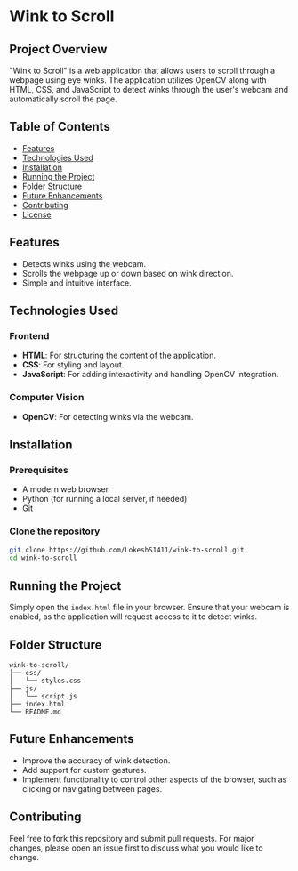 # Wink to Scroll

## Project Overview
"Wink to Scroll" is a web application that allows users to scroll through a webpage using eye winks. The application utilizes OpenCV along with HTML, CSS, and JavaScript to detect winks through the user's webcam and automatically scroll the page.

## Table of Contents
- [Features](#features)
- [Technologies Used](#technologies-used)
- [Installation](#installation)
- [Running the Project](#running-the-project)
- [Folder Structure](#folder-structure)
- [Future Enhancements](#future-enhancements)
- [Contributing](#contributing)
- [License](#license)

## Features
- Detects winks using the webcam.
- Scrolls the webpage up or down based on wink direction.
- Simple and intuitive interface.

## Technologies Used

### Frontend
- **HTML**: For structuring the content of the application.
- **CSS**: For styling and layout.
- **JavaScript**: For adding interactivity and handling OpenCV integration.

### Computer Vision
- **OpenCV**: For detecting winks via the webcam.

## Installation

### Prerequisites
- A modern web browser
- Python (for running a local server, if needed)
- Git

### Clone the repository
```bash
git clone https://github.com/LokeshS1411/wink-to-scroll.git
cd wink-to-scroll
```
## Running the Project

Simply open the `index.html` file in your browser. Ensure that your webcam is enabled, as the application will request access to it to detect winks.

## Folder Structure
```
wink-to-scroll/
├── css/
│   └── styles.css
├── js/
│   └── script.js
├── index.html
└── README.md
```

## Future Enhancements
- Improve the accuracy of wink detection.
- Add support for custom gestures.
- Implement functionality to control other aspects of the browser, such as clicking or navigating between pages.

## Contributing
Feel free to fork this repository and submit pull requests. For major changes, please open an issue first to discuss what you would like to change.


